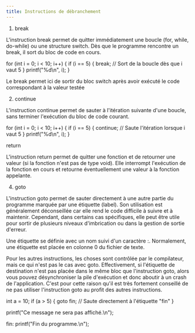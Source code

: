 ```yaml
---
title: Instructions de débranchement
---
```


1. break

L'instruction break permet de quitter immédiatement une boucle (for, while, do-while) ou une structure switch. Dès que le programme rencontre un break, il sort du bloc de code en cours.

for (int i = 0; i < 10; i++) {
    if (i == 5) {
        break;  // Sort de la boucle dès que i vaut 5
    }
    printf("%d\n", i);
}

Le break permet ici de sortir du bloc switch après avoir exécuté le code correspondant à la valeur testée

2. continue

L'instruction continue permet de sauter à l'itération suivante d'une boucle, sans terminer l'exécution du bloc de code courant.

for (int i = 0; i < 10; i++) {
    if (i == 5) {
        continue;  // Saute l'itération lorsque i vaut 5
    }
    printf("%d\n", i);
}

return

L'instruction return permet de quitter une fonction et de retourner une valeur (si la fonction n'est pas de type void). Elle interrompt l'exécution de la fonction en cours et retourne éventuellement une valeur à la fonction appelante.

4. goto

L'instruction goto permet de sauter directement à une autre partie du programme marquée par une étiquette (label). Son utilisation est généralement déconseillée car elle rend le code difficile à suivre et à maintenir. Cependant, dans certains cas spécifiques, elle peut être utile pour sortir de plusieurs niveaux d'imbrication ou dans la gestion de sortie d'erreur.

Une étiquette se définie avec un nom suivi d'un caractère :. Normalement, une étiquette est placée en colonne 0 du fichier de texte. 

Pour les autres instructions, les choses sont contrôlée par le compilateur, mais ce qui n'est pas le cas avec goto. Effectivement, si l'étiquette de destination n'est pas placée dans le même bloc que l'instruction goto, alors vous pouvez désynchroniser la pile d'exécution et donc aboutir à un crash de l'application. C'est pour cette raison qu'il est très fortement conseillé de ne pas utiliser l'instruction goto au profit des autres instructions. 

int a = 10;
if (a > 5) {
    goto fin;  // Saute directement à l'étiquette "fin"
}

printf("Ce message ne sera pas affiché.\n");

fin:
    printf("Fin du programme.\n");
